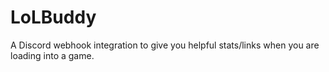 # LoLBuddy
A Discord webhook integration to give you helpful stats/links when you are loading into a game.
